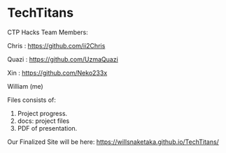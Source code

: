 # TechTitans
CTP Hacks
Team Members: 

Chris : https://github.com/ii2Chris

Quazi : https://github.com/UzmaQuazi

Xin : https://github.com/Neko233x

William (me)

Files consists of: 

1) Project progress.
2) docs: project files
3) PDF of presentation.


Our Finalized Site will be here: 
https://willsnaketaka.github.io/TechTitans/
